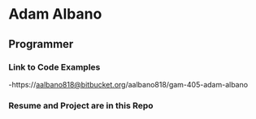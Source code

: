 # Adam Albano
## Programmer

### Link to Code Examples
-https://aalbano818@bitbucket.org/aalbano818/gam-405-adam-albano

### Resume and Project are in this Repo
